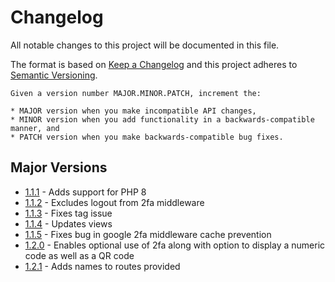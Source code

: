 # Changelog
All notable changes to this project will be documented in this file.

The format is based on [Keep a Changelog](http://keepachangelog.com/en/1.0.0/)
and this project adheres to [Semantic Versioning](http://semver.org/spec/v2.0.0.html).

    Given a version number MAJOR.MINOR.PATCH, increment the:

    * MAJOR version when you make incompatible API changes,
    * MINOR version when you add functionality in a backwards-compatible manner, and
    * PATCH version when you make backwards-compatible bug fixes.

## Major Versions
* [1.1.1](#400---2021-04-13) - Adds support for PHP 8
* [1.1.2](#400---2021-04-13) - Excludes logout from 2fa middleware
* [1.1.3](#400---2021-04-13) - Fixes tag issue
* [1.1.4](#400---2021-04-14) - Updates views
* [1.1.5](#400---2021-04-23) - Fixes bug in google 2fa middleware cache prevention
* [1.2.0](#400---2021-06-04) - Enables optional use of 2fa along with option to display a numeric code as well as a QR code
* [1.2.1](#400---2021-06-08) - Adds names to routes provided